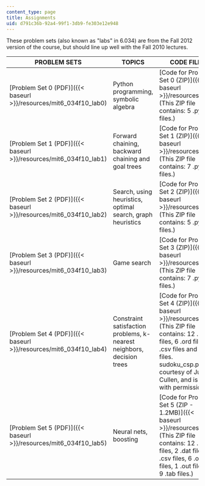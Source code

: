 ```yaml
---
content_type: page
title: Assignments
uid: d791c36b-92a4-99f1-3db9-fe303e12e948
---
```


These problem sets (also known as "labs" in 6.034) are from the Fall 2012 version of the course, but should line up well with the Fall 2010 lectures.

| PROBLEM SETS | TOPICS | CODE FILES |
| --- | --- | --- |
| [Problem Set 0 (PDF)]({{< baseurl >}}/resources/mit6_034f10_lab0) | Python programming, symbolic algebra | [Code for Problem Set 0 (ZIP)]({{< baseurl >}}/resources/lab0) (This ZIP file contains: 5 .py files.) |
| [Problem Set 1 (PDF)]({{< baseurl >}}/resources/mit6_034f10_lab1) | Forward chaining, backward chaining and goal trees | [Code for Problem Set 1 (ZIP)]({{< baseurl >}}/resources/lab1) (This ZIP file contains: 7 .py files.) |
| [Problem Set 2 (PDF)]({{< baseurl >}}/resources/mit6_034f10_lab2) | Search, using heuristics, optimal search, graph heuristics | [Code for Problem Set 2 (ZIP)]({{< baseurl >}}/resources/lab2) (This ZIP file contains: 5 .py files.) |
| [Problem Set 3 (PDF)]({{< baseurl >}}/resources/mit6_034f10_lab3) | Game search | [Code for Problem Set 3 (ZIP)]({{< baseurl >}}/resources/lab3) (This ZIP file contains: 7 .py files.) |
| [Problem Set 4 (PDF)]({{< baseurl >}}/resources/mit6_034f10_lab4) | Constraint satisfaction problems, k-nearest neighbors, decision trees | [Code for Problem Set 4 (ZIP)]({{< baseurl >}}/resources/lab4) (This ZIP file contains: 12 .py files, 6 .ord files, 4 .csv files and 2 .dat files. sudoku\_csp.py is courtesy of Justin Cullen, and is used with permission.) |
| [Problem Set 5 (PDF)]({{< baseurl >}}/resources/mit6_034f10_lab5) | Neural nets, boosting | [Code for Problem Set 5 (ZIP - 1.2MB)]({{< baseurl >}}/resources/lab5) (This ZIP file contains: 12 .py files, 2 .dat files, 5 .csv files, 6 .ord files, 1 .out file, and 9 .tab files.)